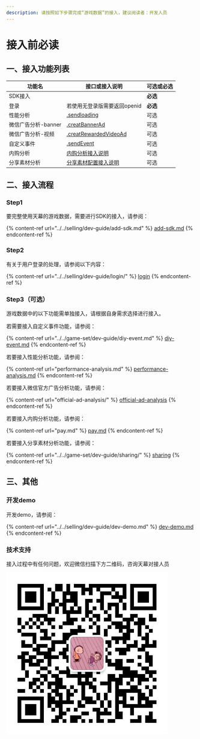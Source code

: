 ```yaml
---
description: 请按照如下步骤完成“游戏数据”的接入，建议阅读者：开发人员
---
```


# 接入前必读

## 一、接入功能列表

| 功能名           | 接口或接入说明                                                                 | 可选或必选  |
| ------------- | ----------------------------------------------------------------------- | ------ |
| SDK接入         |                                                                         | **必选** |
| 登录            | 若使用无登录版需要返回openid                                                       | **必选** |
| 性能分析          | [.sendloading](performance-analysis.md)                                 | 可选     |
| 微信广告分析-banner | [.creatBannerAd](official-ad-analysis/.createbannerad.md)               | 可选     |
| 微信广告分析-视频     | [.creatRewardedVideoAd](official-ad-analysis/.createrewardedvideoad.md) | 可选     |
| 自定义事件         | [.sendEvent](../../game-set/dev-guide/diy-event.md)                     | 可选     |
| 内购分析          | [内购分析接入说明](pay.md)                                                      | 可选     |
| 分享素材分析        | [分享素材配置接入说明](../../game-set/dev-guide/sharing/)                         | 可选     |

## 二、接入流程

### Step1

要完整使用天幕的游戏数据，需要进行SDK的接入，请参阅：

{% content-ref url="../../selling/dev-guide/add-sdk.md" %}
[add-sdk.md](../../selling/dev-guide/add-sdk.md)
{% endcontent-ref %}

### Step2

有关于用户登录的处理，请参阅以下内容：

{% content-ref url="../../selling/dev-guide/login/" %}
[login](../../selling/dev-guide/login/)
{% endcontent-ref %}

### Step3（可选）

游戏数据中的以下功能需单独接入，请根据自身需求选择进行接入。

若需要接入自定义事件功能，请参阅：

{% content-ref url="../../game-set/dev-guide/diy-event.md" %}
[diy-event.md](../../game-set/dev-guide/diy-event.md)
{% endcontent-ref %}

若要接入性能分析功能，请参阅：

{% content-ref url="performance-analysis.md" %}
[performance-analysis.md](performance-analysis.md)
{% endcontent-ref %}

若要接入微信官方广告分析功能，请参阅：

{% content-ref url="official-ad-analysis/" %}
[official-ad-analysis](official-ad-analysis/)
{% endcontent-ref %}

若要接入内购分析功能，请参阅：

{% content-ref url="pay.md" %}
[pay.md](pay.md)
{% endcontent-ref %}

若要接入分享素材分析功能，请参阅：

{% content-ref url="../../game-set/dev-guide/sharing/" %}
[sharing](../../game-set/dev-guide/sharing/)
{% endcontent-ref %}

## 三、其他

### 开发demo

开发demo，请参阅：

{% content-ref url="../../selling/dev-guide/dev-demo.md" %}
[dev-demo.md](../../selling/dev-guide/dev-demo.md)
{% endcontent-ref %}

### 技术支持

接入过程中有任何问题，欢迎微信扫描下方二维码，咨询天幕对接人员

<div align="left">

<img src="../../.gitbook/assets/微信图片_20191009150820 (3).jpg" alt="微信扫一扫，添加天幕对接人员微信">

</div>
